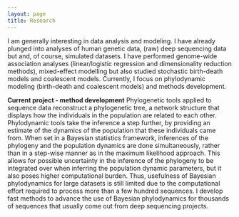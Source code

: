 ```yaml
---
layout: page
title: Research
---
```


I am generally interesting in data analysis and modeling. I have already plunged into analyses of human genetic data, (raw) deep sequencing data but and, of course, simulated datasets. I have performed genome-wide association analyses (linear/logistic regression and dimensionality reduction methods), mixed-effect modelling but also studied stochastic birth-death models and coalescent models. Currently, I focus on phylodynamic modeling (birth-death and coalescent models) and methods development.

**Current project - method development**
Phylogenetic tools applied to sequence data reconstruct a phylogenetic
tree, a network structure that displays how the individuals in the
population are related to each other. Phylodynamic tools take the
inference a step further, by providing an estimate of the dynamics of
the population that these individuals came from. When set in a Bayesian
statistics framework, inferences of the phylogeny and the population
dynamics are done simultaneously, rather than in a step-wise manner as
in the maximum likelihood approach. This allows for possible uncertainty
in the inference of the phylogeny to be integrated over when inferring
the population dynamic parameters, but it also poses higher computational
burden. Thus, usefulness of Bayesian phylodynamics for large datasets is
still limited due to the computational effort required to process more
than a few hundred sequences. I develop fast methods to advance the use
of Bayesian phylodynamics for thousands of sequences that usually come out from deep sequencing projects.

